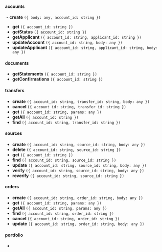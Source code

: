 #### accounts

  - **create**              `({ body: any, account_id: string })`
  - **get**                 `({ account_id: string })`
  - **getStatus**           `({ account_id: string })`
  - **getApplicant**        `({ account_id: string, applicant_id: string })`
  - **updateAccount**       `({ account_id: string, body: any })`
  - **updateApplicant**     `({ account_id: string, applicant_id: string, body: any })`
  
#### documents

  - **getStatements**       `({ account_id: string })`
  - **getConfirmations**    `({ account_id: string })`
  
#### transfers

  - **create**              `({ account_id: string, transfer_id: string, body: any })`
  - **cancel**              `({ account_id: string, transfer_id: string })`
  - **get**                 `({ account_id: string, params: any })`
  - **getAll**              `({ account_id: string })`
  - **find**                `({ account_id: string, transfer_id: string })`
  
#### sources

  - **create**              `({ account_id: string, source_id: string, body: any })`
  - **delete**              `({ account_id: string, source_id: string })`
  - **get**                 `({ account_id: string })`
  - **find**                `({ account_id: string, source_id: string })`
  - **update**              `({ account_id: string, source_id: string, body: any })`
  - **verify**              `({ account_id: string, source_id: string, body: any })`
  - **reverify**            `({ account_id: string, source_id: string })`
  
#### orders 

  - **create**              `({ account_id: string, order_id: string, body: any })`
  - **get**                 `({ account_id: string, params: any })`
  - **getAll**              `({ account_id: string, params: any })`
  - **find**                `({ account_id: string, order_id: string })`
  - **cancel**              `({ account_id: string, order_id: string })`
  - **update**              `({ account_id: string, order_id: string, body: any })`
  
#### portfolio
  - 
